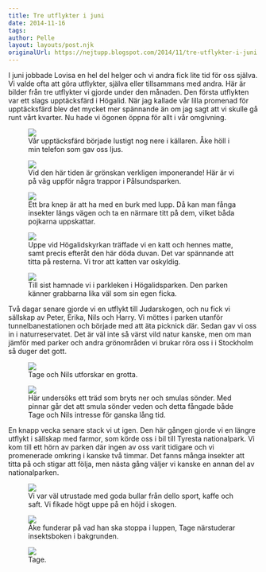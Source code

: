 ```yaml
---
title: Tre utflykter i juni
date: 2014-11-16
tags: 	
author: Pelle
layout: layouts/post.njk
originalUrl: https://nejtupp.blogspot.com/2014/11/tre-utflykter-i-juni.html
---
```


I juni jobbade Lovisa en hel del helger och vi andra fick lite tid för oss själva. Vi valde ofta att göra utflykter, själva eller tillsammans med andra. Här är bilder från tre utflykter vi gjorde under den månaden. Den första utflykten var ett slags upptäcksfärd i Högalid. När jag kallade vår lilla promenad för upptäcksfärd blev det mycket mer spännande än om jag sagt att vi skulle gå runt vårt kvarter. Nu hade vi ögonen öppna för allt i vår omgivning.

<figure>
	<img src="../../../../img/Uppta%CC%88cksfa%CC%88rd%2Bi%2BHo%CC%88galid-PERK7009.jpg">
	<figcaption>Vår upptäcksfärd började lustigt nog nere i källaren. Åke höll i min telefon som gav oss ljus.</figcaption>
</figure>

<figure>
	<img src="../../../../img/Uppta%CC%88cksfa%CC%88rd%2Bi%2BHo%CC%88galid-PERK7013.jpg">
	<figcaption>Vid den här tiden är grönskan verkligen imponerande! Här är vi på väg uppför några trappor i Pålsundsparken.</figcaption>
</figure>

<figure>
	<img src="../../../../img/Uppta%CC%88cksfa%CC%88rd%2Bi%2BHo%CC%88galid-PERK7025.jpg">
	<figcaption>Ett bra knep är att ha med en burk med lupp. Då kan man fånga insekter längs vägen och ta en närmare titt på dem, vilket båda pojkarna uppskattar.</figcaption>
</figure>

<figure>
	<img src="../../../../img/Uppta%CC%88cksfa%CC%88rd%2Bi%2BHo%CC%88galid-PERK7031.jpg">
	<figcaption>Uppe vid Högalidskyrkan träffade vi en katt och hennes matte, samt precis efteråt den här döda duvan. Det var spännande att titta på resterna. Vi tror att katten var oskyldig.</figcaption>
</figure>

<figure>
	<img src="../../../../img/Uppta%CC%88cksfa%CC%88rd%2Bi%2BHo%CC%88galid-PERK7038.jpg">
	<figcaption>Till sist hamnade vi i parkleken i Högalidsparken. Den parken känner grabbarna lika väl som sin egen ficka.</figcaption>
</figure>

Två dagar senare gjorde vi en utflykt till Judarskogen, och nu fick vi sällskap av Peter, Erika, Nils och Harry. Vi möttes i parken utanför tunnelbanestationen och började med att äta picknick där. Sedan gav vi oss in i naturreservatet. Det är väl inte så värst vild natur kanske, men om man jämför med parker och andra grönområden vi brukar röra oss i i Stockholm så duger det gott.

<figure>
	<img src="../../../../img/Judarskogen%2Bmed%2BPeters%2Bfamilj-PERK7112.jpg">
	<figcaption>Tage och Nils utforskar en grotta.</figcaption>
</figure>

<figure>
	<img src="../../../../img/Judarskogen%2Bmed%2BPeters%2Bfamilj-PERK7116.jpg">
	<figcaption>Här undersöks ett träd som bryts ner och smulas sönder. Med pinnar går det att smula sönder veden och detta fångade både Tage och Nils intresse för ganska lång tid.</figcaption>
</figure>

En knapp vecka senare stack vi ut igen. Den här gången gjorde vi en längre utflykt i sällskap med farmor, som körde oss i bil till Tyresta nationalpark. Vi kom till ett hörn av parken där ingen av oss varit tidigare och vi promenerade omkring i kanske två timmar. Det fanns många insekter att titta på och stigar att följa, men nästa gång väljer vi kanske en annan del av nationalparken.

<figure>
	<img src="../../../../img/Tyresta%2Bnationalpark-PERK7934.jpg">
	<figcaption>Vi var väl utrustade med goda bullar från dello sport, kaffe och saft. Vi fikade högt uppe på en höjd i skogen.</figcaption>
</figure>

<figure>
	<img src="../../../../img/Tyresta%2Bnationalpark-PERK7939.jpg">
	<figcaption>Åke funderar på vad han ska stoppa i luppen, Tage närstuderar insektsboken i bakgrunden.</figcaption>
</figure>

<figure>
	<img src="../../../../img/Tyresta%2Bnationalpark-PERK7950.jpg">
	<figcaption>Tage.</figcaption>
</figure>
